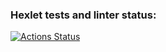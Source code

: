 ### Hexlet tests and linter status:
[![Actions Status](https://github.com/LuisRobledo117/fullstack-javascript-project-103/actions/workflows/hexlet-check.yml/badge.svg)](https://github.com/LuisRobledo117/fullstack-javascript-project-103/actions)
